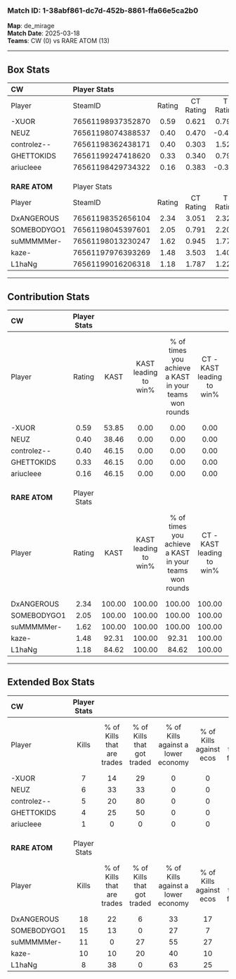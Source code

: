### Match ID: 1-38abf861-dc7d-452b-8861-ffa66e5ca2b0  
**Map**: de_mirage  
**Match Date**: 2025-03-18  
**Teams**: CW (0) vs RARE ATOM (13)  

---  

## Box Stats  

| **CW**        | Player Stats      |        |           |          |        |       |       |         |        |       |     |
| :- | :- | :-: | :-: | :-: | :-: | :-: | :-: | :-: | :-: | :-: | :-: |
| Player        | SteamID           | Rating | CT Rating | T Rating |  KAST  |  ADR  | Kills | Assists | Deaths |  K/D  | HS% |
| -XUOR         | 76561198937352870 |  0.59  |   0.621   |  0.791   | 53.85  | 49.3  |   7   |    1    |   12   | 0.58  | 57  |
| NEUZ          | 76561198074388537 |  0.40  |   0.470   |  -0.471  | 38.46  | 56.2  |   6   |    1    |   13   | 0.46  | 66  |
| controlez--   | 76561198362438171 |  0.40  |   0.303   |  1.529   | 46.15  | 46.9  |   5   |    1    |   12   | 0.42  | 40  |
| GHETTOKIDS    | 76561199247418620 |  0.33  |   0.340   |  0.791   | 46.15  | 48.1  |   4   |    1    |   12   | 0.33  | 75  |
| ariucleee     | 76561198429734322 |  0.16  |   0.383   |  -0.350  | 46.15  | 60.2  |   1   |    5    |   13   | 0.08  | 100 |
|               |                   |        |           |          |        |       |       |         |        |       |     |
|               |                   |        |           |          |        |       |       |         |        |       |     |
|               |                   |        |           |          |        |       |       |         |        |       |     |
| **RARE ATOM** | Player Stats      |        |           |          |        |       |       |         |        |       |     |
| Player        | SteamID           | Rating | CT Rating | T Rating |  KAST  |  ADR  | Kills | Assists | Deaths |  K/D  | HS% |
| DxANGEROUS    | 76561198352656104 |  2.34  |   3.051   |  2.329   | 100.00 | 147.8 |  18   |    6    |   4    | 4.50  | 55  |
| SOMEBODYGO1   | 76561198045397601 |  2.05  |   0.791   |  2.201   | 100.00 | 95.1  |  15   |    0    |   1    | 15.00 | 86  |
| suMMMMMer-    | 76561198013230247 |  1.62  |   0.945   |  1.777   | 100.00 | 98.7  |  11   |    4    |   6    | 1.83  | 100 |
| kaze-         | 76561197976393269 |  1.48  |   3.503   |  1.400   | 92.31  | 76.9  |  10   |    5    |   5    | 2.00  | 30  |
| L1haNg        | 76561199016206318 |  1.18  |   1.787   |  1.224   | 84.62  | 68.7  |   8   |    5    |   7    | 1.14  | 50  |
---  

## Contribution Stats  

| **CW**        | Player Stats |        |                      |                                                        |                           |                                                             |                          |                                                            |
| :- | :-: | :-: | :-: | :-: | :-: | :-: | :-: | :-: |
| Player        |    Rating    |  KAST  | KAST leading to win% | % of times you achieve a KAST in your teams won rounds | CT - KAST leading to win% | CT - % of times you achieve a KAST in your teams won rounds | T - KAST leading to win% | T - % of times you achieve a KAST in your teams won rounds |
| -XUOR         |     0.59     | 53.85  |         0.00         |                          0.00                          |           0.00            |                            0.00                             |           0.00           |                            0.00                            |
| NEUZ          |     0.40     | 38.46  |         0.00         |                          0.00                          |           0.00            |                            0.00                             |           0.00           |                            0.00                            |
| controlez--   |     0.40     | 46.15  |         0.00         |                          0.00                          |           0.00            |                            0.00                             |           0.00           |                            0.00                            |
| GHETTOKIDS    |     0.33     | 46.15  |         0.00         |                          0.00                          |           0.00            |                            0.00                             |           0.00           |                            0.00                            |
| ariucleee     |     0.16     | 46.15  |         0.00         |                          0.00                          |           0.00            |                            0.00                             |           0.00           |                            0.00                            |
|               |              |        |                      |                                                        |                           |                                                             |                          |                                                            |
|               |              |        |                      |                                                        |                           |                                                             |                          |                                                            |
|               |              |        |                      |                                                        |                           |                                                             |                          |                                                            |
| **RARE ATOM** | Player Stats |        |                      |                                                        |                           |                                                             |                          |                                                            |
| Player        |    Rating    |  KAST  | KAST leading to win% | % of times you achieve a KAST in your teams won rounds | CT - KAST leading to win% | CT - % of times you achieve a KAST in your teams won rounds | T - KAST leading to win% | T - % of times you achieve a KAST in your teams won rounds |
| DxANGEROUS    |     2.34     | 100.00 |        100.00        |                         100.00                         |          100.00           |                           100.00                            |          100.00          |                           100.00                           |
| SOMEBODYGO1   |     2.05     | 100.00 |        100.00        |                         100.00                         |          100.00           |                           100.00                            |          100.00          |                           100.00                           |
| suMMMMMer-    |     1.62     | 100.00 |        100.00        |                         100.00                         |          100.00           |                           100.00                            |          100.00          |                           100.00                           |
| kaze-         |     1.48     | 92.31  |        100.00        |                         92.31                          |          100.00           |                           100.00                            |          100.00          |                           91.67                            |
| L1haNg        |     1.18     | 84.62  |        100.00        |                         84.62                          |          100.00           |                           100.00                            |          100.00          |                           83.33                            |
---  

## Extended Box Stats  

| **CW**        | Player Stats |                            |                            |                                    |                         |                              |                                 |        |                             |                                     |                          |                               |                            |
| :- | :-: | :-: | :-: | :-: | :-: | :-: | :-: | :-: | :-: | :-: | :-: | :-: | :-: |
| Player        |    Kills     | % of Kills that are trades | % of Kills that got traded | % of Kills against a lower economy | % of Kills against ecos | % of Kills that are flawless | % of Kills that are close duels | Deaths | % of Deaths that get traded | % of Deaths against a lower economy | % of Deaths against ecos | % of Deaths that are flawless | % of Deaths that are close |
| -XUOR         |      7       |             14             |             29             |                 0                  |            0            |              57              |                0                |   12   |              8              |                  0                  |            0             |              83               |             8              |
| NEUZ          |      6       |             33             |             33             |                 0                  |            0            |              50              |               17                |   13   |              0              |                  0                  |            0             |              69               |             0              |
| controlez--   |      5       |             20             |             80             |                 0                  |            0            |              80              |                0                |   12   |              0              |                  0                  |            0             |              83               |             0              |
| GHETTOKIDS    |      4       |             25             |             50             |                 0                  |            0            |              50              |                0                |   12   |              8              |                  0                  |            0             |              75               |             17             |
| ariucleee     |      1       |             0              |             0              |                 0                  |            0            |             100              |                0                |   13   |             31              |                  0                  |            0             |              38               |             15             |
|               |              |                            |                            |                                    |                         |                              |                                 |        |                             |                                     |                          |                               |                            |
|               |              |                            |                            |                                    |                         |                              |                                 |        |                             |                                     |                          |                               |                            |
|               |              |                            |                            |                                    |                         |                              |                                 |        |                             |                                     |                          |                               |                            |
| **RARE ATOM** | Player Stats |                            |                            |                                    |                         |                              |                                 |        |                             |                                     |                          |                               |                            |
| Player        |    Kills     | % of Kills that are trades | % of Kills that got traded | % of Kills against a lower economy | % of Kills against ecos | % of Kills that are flawless | % of Kills that are close duels | Deaths | % of Deaths that get traded | % of Deaths against a lower economy | % of Deaths against ecos | % of Deaths that are flawless | % of Deaths that are close |
| DxANGEROUS    |      18      |             22             |             6              |                 33                 |           17            |              61              |               11                |   4    |             25              |                 50                  |            0             |              25               |             0              |
| SOMEBODYGO1   |      15      |             13             |             0              |                 27                 |            7            |              60              |                0                |   1    |             100             |                  0                  |            0             |              100              |             0              |
| suMMMMMer-    |      11      |             0              |             27             |                 55                 |           27            |              64              |               18                |   6    |             33              |                 33                  |            17            |              50               |             17             |
| kaze-         |      10      |             10             |             20             |                 40                 |           10            |              90              |               10                |   5    |             60              |                  0                  |            0             |              80               |             0              |
| L1haNg        |      8       |             38             |             0              |                 63                 |           25            |              88              |                0                |   7    |             43              |                 43                  |            14            |              100              |             0              |
